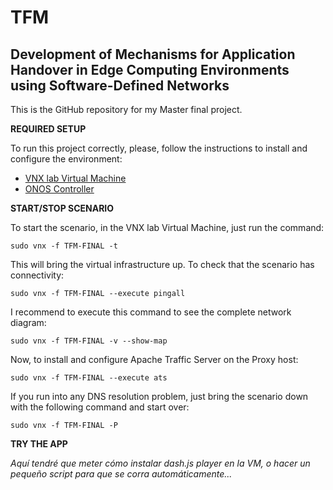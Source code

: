 # TFM
## Development of Mechanisms for Application Handover in Edge Computing Environments using Software-Defined Networks

This is the GitHub repository for my Master final project. 

**REQUIRED SETUP**

To run this project correctly, please, follow the instructions to install and configure the environment:
- [VNX lab Virtual Machine](https://github.com/luis-casarrubios-elez/TFM/tree/master/environment/VNX)
- [ONOS Controller](https://github.com/luis-casarrubios-elez/TFM/tree/master/environment/ONOS)

**START/STOP SCENARIO**

To start the scenario, in the VNX lab Virtual Machine, just run the command:

`sudo vnx -f TFM-FINAL -t`

This will bring the virtual infrastructure up. To check that the scenario has connectivity:

`sudo vnx -f TFM-FINAL --execute pingall`

I recommend to execute this command to see the complete network diagram:

`sudo vnx -f TFM-FINAL -v --show-map`

Now, to install and configure Apache Traffic Server on the Proxy host:

`sudo vnx -f TFM-FINAL --execute ats`

If you run into any DNS resolution problem, just bring the scenario down with the following command and start over:

`sudo vnx -f TFM-FINAL -P`

**TRY THE APP**

*Aquí tendré que meter cómo instalar dash.js player en la VM, o hacer un pequeño script para que se corra automáticamente...*